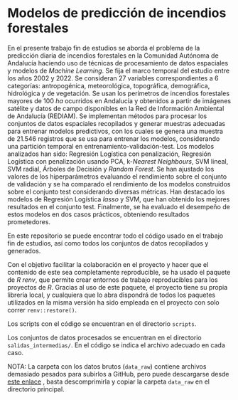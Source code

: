 # Modelos de predicción de incendios forestales
En el presente trabajo fin de estudios se aborda el problema de la predicción diaria de incendios forestales en la Comunidad Autónoma de Andalucía haciendo uso de técnicas de procesamiento de datos espaciales y modelos de *Machine Learning*.  Se fija el marco temporal del estudio entre los años 2002 y 2022. Se consideran 27 variables correspondientes a 6 categorías: antropogénica, meteorológica, topográfica, demográfica, hidrológica y de vegetación. Se usan los perímetros de incendios forestales mayores de 100 *ha* ocurridos en Andalucía y obtenidos a partir de imágenes satélite y datos de campo disponibles en la Red de Información Ambiental de Andalucía (REDIAM). Se implementan métodos para procesar los conjuntos de datos espaciales recopilados y generar muestras adecuadas para entrenar modelos predictivos, con los cuales se genera una muestra de 21.546 registros que se usa para entrenar los modelos, considerando una partición temporal en entrenamiento-validación-test. Los modelos analizados han sido: Regresión Logística con penalización, Regresión Logística con penalización usando PCA, k-*Nearest Neighbours*, SVM lineal, SVM radial, Árboles de Decisión y *Random Forest*. Se han ajustado los valores de los hiperparámetros evaluando el rendimiento sobre el conjunto de validación y se ha comparado el rendimiento de los modelos construidos sobre el conjunto test considerando diversas métricas. Han destacado los modelos de Regresión Logística *lasso* y SVM, que han obtenido los mejores resultados en el conjunto test. Finalmente, se ha evaluado el desempeño de estos modelos en dos casos prácticos, obteniendo resultados prometedores.

En este repositorio se puede encontrar todo el código usado en el trabajo fin de estudios, así como todos los conjuntos de datos recopilados y generados.

Con el objetivo facilitar la colaboración en el proyecto y hacer que el contenido de este sea completamente reproducible, se ha usado el paquete de *R* *renv*, que permite crear entornos de trabajo reproducibles para los proyectos de *R*. Gracias al uso de este paquete, el proyecto tiene su propia librería local, y cualquiera que lo abra dispondrá de todos los paquetes utilizados en la misma versión ha sido empleada en el proyecto con solo correr `renv::restore()`.

Los scripts con el código se encuentran en el directorio `scripts`. 

Los conjuntos de datos procesados se encuentran en el directorio `salidas_intermedias/`. En el código se indica el archivo adecuado en cada caso.

NOTA: La carpeta con los datos brutos (`data_raw`) contiene archivos demasiado pesados para subirlos a GitHub, pero puede descargarse desde [este enlace](https://drive.google.com/file/d/1_gczTaw8lQybE6GgeZo6E4jgF9MvhzpS/view?usp=drive_link) , basta descomprimirla y copiar la carpeta `data_raw` en el directorio principal.

 
